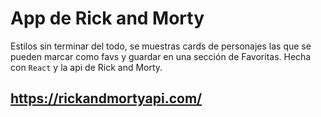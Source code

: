 # App de Rick and Morty

Estilos sin terminar del todo, se muestras cards de personajes las que se pueden marcar como favs y guardar en una sección de Favoritas. Hecha con `React` y la api de Rick and Morty. 

## https://rickandmortyapi.com/
